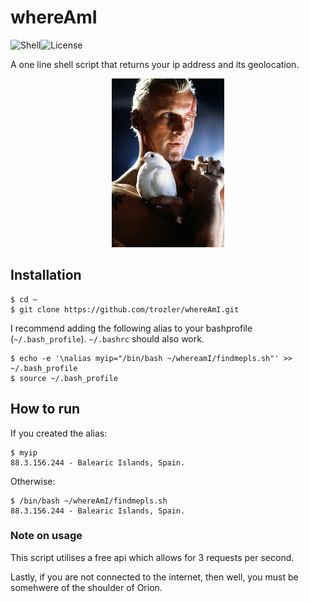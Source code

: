 # whereAmI
![Shell][1]![License][3]

[1]: https://img.shields.io/badge/Shell-Bash-89e051
[3]: https://img.shields.io/badge/license-MIT-orange
A one line shell script that returns your ip address and its geolocation.

 <p align="center"> 
    <img src="./promo/blondguy.jpg">
 </p>

## Installation

```
$ cd ~
$ git clone https://github.com/trozler/whereAmI.git
```

I recommend adding the following alias to your bashprofile (`~/.bash_profile`).
`~/.bashrc` should also work.

```
$ echo -e '\nalias myip="/bin/bash ~/whereamI/findmepls.sh"' >> ~/.bash_profile
$ source ~/.bash_profile
```

## How to run

If you created the alias:

```
$ myip
88.3.156.244 - Balearic Islands, Spain.
```

Otherwise:

```
$ /bin/bash ~/whereAmI/findmepls.sh
88.3.156.244 - Balearic Islands, Spain.
```

### Note on usage

This script utilises a free api which allows for 3 requests per second.

Lastly, if you are not connected to the internet, then well, you must be somehwere of the shoulder of Orion.
